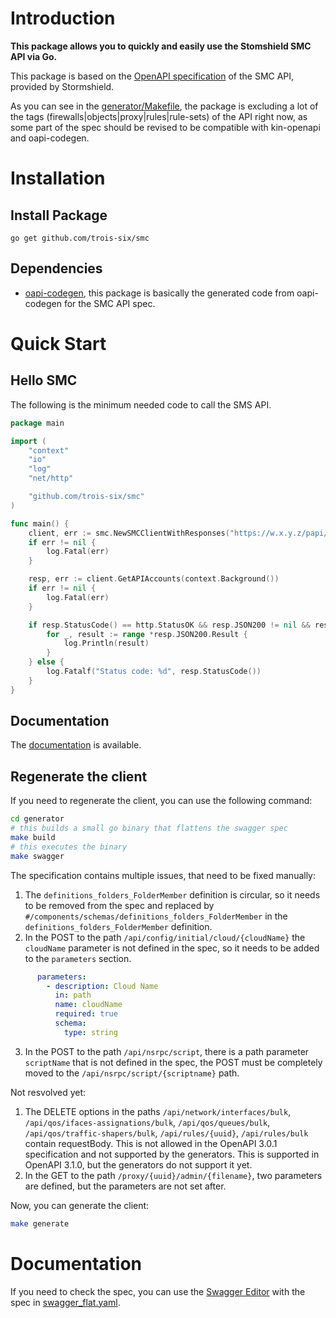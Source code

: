 # Introduction

**This package allows you to quickly and easily use the Stomshield SMC API via Go.**

This package is based on the [OpenAPI specification](https://github.com/trois-six/smc/generator/source/smc-support-3.6-docs-api.zip) of the SMC API, provided by Stormshield.

As you can see in the [generator/Makefile](generator/Makefile), the package is excluding a lot of the tags (firewalls|objects|proxy|rules|rule-sets) of the API right now, as some part of the spec should be revised to be compatible with kin-openapi and oapi-codegen.

# Installation

## Install Package

`go get github.com/trois-six/smc`

## Dependencies

- [oapi-codegen](https://github.com/oapi-codegen/oapi-codegen), this package is basically the generated code from oapi-codegen for the SMC API spec.

# Quick Start

## Hello SMC

The following is the minimum needed code to call the SMS API.

```go
package main

import (
    "context"
    "io"
    "log"
    "net/http"

    "github.com/trois-six/smc"
)

func main() {
    client, err := smc.NewSMCClientWithResponses("https://w.x.y.z/papi/v1", "YOUR_API_KEY")
    if err != nil {
        log.Fatal(err)
    }

    resp, err := client.GetAPIAccounts(context.Background())
    if err != nil {
        log.Fatal(err)
    }

    if resp.StatusCode() == http.StatusOK && resp.JSON200 != nil && resp.JSON200.Result != nil {
        for _, result := range *resp.JSON200.Result {
            log.Println(result)
        }
    } else {
        log.Fatalf("Status code: %d", resp.StatusCode())
    }
}
```

## Documentation

The [documentation](https://pkg.go.dev/github.com/trois-six/smc) is available.

## Regenerate the client

If you need to regenerate the client, you can use the following command:

```bash
cd generator
# this builds a small go binary that flattens the swagger spec
make build
# this executes the binary
make swagger
```

The specification contains multiple issues, that need to be fixed manually:
1. The `definitions_folders_FolderMember` definition is circular, so it needs to be removed from the spec and replaced by `#/components/schemas/definitions_folders_FolderMember` in the `definitions_folders_FolderMember` definition.
2. In the POST to the path `/api/config/initial/cloud/{cloudName}` the `cloudName` parameter is not defined in the spec, so it needs to be added to the `parameters` section.
```yaml
      parameters:
        - description: Cloud Name
          in: path
          name: cloudName
          required: true
          schema:
            type: string
```
3. In the POST to the path `/api/nsrpc/script`, there is a path parameter `scriptName` that is not defined in the spec, the POST must be completely moved to the `/api/nsrpc/script/{scriptname}` path.

Not resvolved yet:
1. The DELETE options in the paths `/api/network/interfaces/bulk`, `/api/qos/ifaces-assignations/bulk`, `/api/qos/queues/bulk`, `/api/qos/traffic-shapers/bulk`, `/api/rules/{uuid}`, `/api/rules/bulk` contain requestBody. This is not allowed in the OpenAPI 3.0.1 specification and not supported by the generators. This is supported in OpenAPI 3.1.0, but the generators do not support it yet.
2. In the GET to the path `/proxy/{uuid}/admin/{filename}`, two parameters are defined, but the parameters are not set after.

Now, you can generate the client:

```bash
make generate
```

# Documentation

If you need to check the spec, you can use the [Swagger Editor](https://editor.swagger.io/?url=https://raw.githubusercontent.com/trois-six/smc/refs/heads/main/generator/swagger_flat.yaml) with the spec in [swagger_flat.yaml](generator/swagger_flat.yaml).
